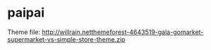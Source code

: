 paipai
======
Theme file: http://willrain.netthemeforest-4643519-gala-gomarket-supermarket-vs-simple-store-theme.zip
